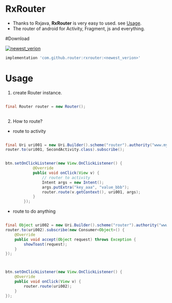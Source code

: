 # RxRouter
- Thanks to Rxjava, **RxRouter** is very easy to used. see [Usage](#usage).
- The router of android for Activity, Fragment, js and everything.

#Download

[ ![newest_verion](https://api.bintray.com/packages/ggg1234567/maven/rxrouter/images/download.svg) ](https://bintray.com/ggg1234567/maven/rxrouter/_latestVersion)

```gradle
implementation 'com.github.router:rxrouter:<newest_verion>'
```
# Usage

1. create Router instance.

```java

final Router router = new Router();
        
```

2. How to route?

- route to activity

```java

final Uri uri001 = new Uri.Builder().scheme("router").authority("www.mycompany.com").appendPath("second_activity").build();
router.to(uri001, SecondActivity.class).subscribe();


btn.setOnClickListener(new View.OnClickListener() {
            @Override
            public void onClick(View v) {
                // router to activity
                Intent args = new Intent();
                args.putExtra("key_aaa", "value_bbb");
                router.route(v.getContext(), uri001, args);
            }
        });

```

- route to do anything


```java

final Object uri002 = new Uri.Builder().scheme("router").authority("www.mycompany.com").appendPath("call_some_method").build();
router.to(uri002).subscribe(new Consumer<Object>() {
    @Override
    public void accept(Object request) throws Exception {
        showToast(request);
    }
});



btn.setOnClickListener(new View.OnClickListener() {
    @Override
    public void onClick(View v) {
        router.route(uri002);
    }
});

```
